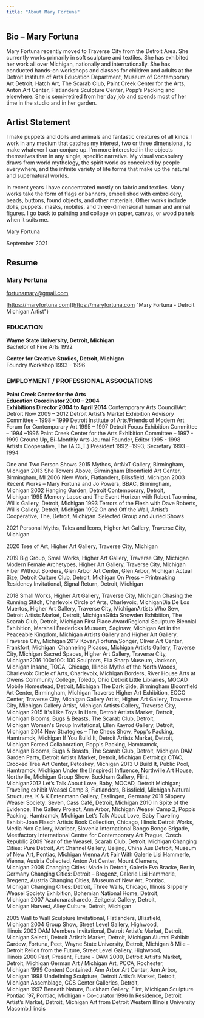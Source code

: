 ```yaml
---
title: "About Mary Fortuna"
---
```

## Bio – Mary Fortuna

Mary Fortuna recently moved to Traverse City from the Detroit Area. She currently works primarily in soft sculpture and textiles. She has exhibited her work all over Michigan, nationally and internationally. She has conducted hands-on workshops and classes for children and adults at the Detroit Institute of Arts Education Department, Museum of Contemporary Art Detroit, Hatch Art, The Scarab Club, Paint Creek Center for the Arts, Anton Art Center, Flatlanders Sculpture Center, Popp’s Packing and elsewhere. She is semi-retired from her day job and spends most of her time in the studio and in her garden.

## Artist Statement

I make puppets and dolls and animals and fantastic creatures of all kinds. I work in any medium that catches my interest, two or three dimensional, to make whatever I can conjure up. I’m more interested in the objects themselves than in any single, specific narrative.  My visual vocabulary draws from world mythology, the spirit world as conceived by people everywhere, and the infinite variety of life forms that make up the natural and supernatural worlds.

In recent years I have concentrated mostly on fabric and textiles. Many works take the form of flags or banners, embellished with embroidery, beads, buttons, found objects, and other materials. Other works include dolls, puppets, masks, mobiles, and three-dimensional human and animal figures. I go back to painting and collage on paper, canvas, or wood panels when it suits me.
    
Mary Fortuna

September 2021

## Resume

### Mary Fortuna 
<fortunamary@gmail.com>

[https://maryfortuna.com](https://maryfortuna.com "Mary Fortuna - Detroit Michigan Artist")

### EDUCATION
**Wayne State University, Detroit, Michigan**  
Bachelor of Fine Arts 1992

**Center for Creative Studies, Detroit, Michigan**  
Foundry Workshop 1993 - 1996

### EMPLOYMENT / PROFESSIONAL ASSOCIATIONS  

**Paint Creek Center for the Arts**    
**Education Coordinator 2000 – 2004**  
**Exhibitions Director 2004 to April 2014**
Contemporary Arts Council/Art Detroit Now 2009 – 2012
Detroit Artist’s Market Exhibition Advisory Committee - 1998 – 1999
Detroit Institute of Arts/Friends of Modern Art Forum for Contemporary Art 1995 – 1997
Detroit Focus Exhibition Committee – 1994 –1996
Paint Creek Center for the Arts Exhibition Committee – 1997 - 1999
Ground Up, Bi–Monthly Arts Journal Founder, Editor 1995 - 1998
Artists Cooperative, The (A.C.,T.) President 1992 –1993; Secretary 1993 – 1994

One and Two Person Shows 2015 
Mythos, ArtNxT Gallery, Birmingham, Michigan 2013 
She Towers Above, Birmingham Bloomfield Art Center, Birmingham, MI 2006 
New Work, Flatlanders, Blissfield, Michigan 2003 
Recent Works – Mary Fortuna and Jo Powers, BBAC, Birmingham, Michigan 2002 
Hanging Garden, Detroit Contemporary, Detroit, Michigan 1995 
Memory Lapse and The Event Horizon with Robert Taormina, Willis Gallery, Detroit, Michigan 1993 
Terrors of the Flesh with Dave Roberts, Willis Gallery, Detroit, Michigan 1992 
On and Off the Wall, Artist’s Cooperative, The, Detroit, Michigan 
Selected Group and Juried Shows 

2021
Personal Myths, Tales and Icons, Higher Art Gallery, Traverse City, Michigan

2020
Tree of Art, Higher Art Gallery, Traverse City, Michigan

2019
Big Group, Small Works, Higher Art Gallery, Traverse City, Michigan
Modern Female Archetypes, Higher Art Gallery, Traverse City, Michigan
Fiber Without Borders, Glen Arbor Art Center, Glen Arbor, Michigan
Actual Size, Detroit Culture Club, Detroit, Michigan
On Press – Printmaking Residency Invitational, Signal Return, Detroit, Michigan

2018
Small Works, Higher Art Gallery, Traverse City, Michigan
Chasing the Running Stitch, Charlevoix Circle of Arts, Charlevoix, MichiganDia De Los Muertos, Higher Art Gallery, Traverse City, MichiganArtists Who Sew, Detroit Artists Market, Detroit, MichiganGilda Snowden Exhibition, The Scarab Club, Detroit, Michigan
First Place AwardRegional Sculpture Biennial Exhibition, Marshall Fredericks Musuem, Saginaw, Michigan
Art in the Peaceable Kingdom, Michigan Artists Gallery and Higher Art Gallery, 
Traverse City, Michigan
2017 Kovan/Fortuna/Songer, Oliver Art Center, Frankfort, Michigan 
Channeling Picasso, Michigan Artists Gallery, Traverse City, Michigan
Sacred Spaces, Higher Art Gallery, Traverse City, Michigan2016 100x100: 100 Sculptors, Ella Sharp Museum, Jackson, Michigan Insane, TOCA, Chicago, Illinois Myths of the North Woods, Charlevoix Circle of Arts, Charlevoix, Michigan Borders, River House Arts at Owens Community College, Toledo, Ohio Detroit Little Libraries, MOCAD Mobile Homestead, Detroit, Michigan The Dark Side, Birmingham Bloomfield Art Center, Birmingham, Michigan Traverse Higher Art Exhibition, ECCO Center, Traverse City, Michigan Gallery Artist, Higher Art Gallery, Traverse City, Michigan Gallery Artist, Michigan Artists Gallery, Traverse City, Michigan 2015 It's Like Toys In Here, Detroit Artists Market, Detroit, Michigan Blooms, Bugs & Beasts, The Scarab Club, Detroit, Michigan Women's Group Invitational, Ellen Kayrod Gallery, Detroit, Michigan 2014 New Strategies – The Chess Show, Popp's Packing, Hamtramck, Michigan If You Build It, Detroit Artists Market, Detroit, Michigan Forced Collaboration, Popp's Packing, Hamtramck, Michigan Blooms, Bugs & Beasts, The Scarab Club, Detroit, Michigan DAM Garden Party, Detroit Artists Market, Detroit, Michigan Detroit @ CTAC, Crooked Tree Art Center, Petoskey, Michigan 2013 U Build It, Public Pool, Hamtramck, Michigan Under the [Inspired] Influence, Northville Art House, Northville, Michigan Group Show, Buckham Gallery, Flint, Michigan2012 Let’s Talk About Love, Baby, MOCAD, Detroit Michigan; Traveling exhibit Weasel Camp 3, Flatlanders, Blissfield, Michigan Natural Structures, K & K Entenmann Gallery, Esslingen, Germany 2011 Slippery Weasel Society: Seven, Cass Café, Detroit, Michigan 2010 In Spite of the Evidence, The Gallery Project, Ann Arbor, Michigan Weasel Camp 2, Popp’s Packing, Hamtramck, Michigan Let’s Talk About Love, Baby Traveling Exhibit-Joan Flasch Artists Book Collection, 
Chicago, Illinois Detroit Works, Media Nox Gallery, Maribor, Slovenia International Bongo Bongo Brigade, Meetfactory International Centre for Contemporary Art Prague, Czech Republic 2009 Year of the Weasel, Scarab Club, Detroit, Michigan Changing Cities: Pure Detroit, Art Channel Gallery, Beijing, China Aus Detroit, Museum of New Art, Pontiac, Michigan Vienna Art Fair With Galerie Lisi Hammerle, Vienna, Austria Collected, Anton Art Center, Mount Clemens, Michigan 2008 Changing Cities: Made in Detroit, Galerie Eva Bracke, Berlin, Germany Changing Cities: Detroit – Bregenz, Galerie Lisi Hammerle, Bregenz, Austria Changing Cities, Museum of New Art, Pontiac, Michigan Changing Cities: Detroit, Three Walls, Chicago, Illinois Slippery Weasel Society Exhibition, Bohemian National Home, Detroit, Michigan 2007 Azutunarasharedo, Zeitgeist Gallery, Detroit, Michigan Harvest, Alley Culture, Detroit, Michigan 

2005 Wall to Wall Sculpture Invitational, Flatlanders, Blissfield, Michigan 2004 Group Show, Street Level Gallery, Highwood, Illinois 2003 DAM Members Invitational, Detroit Artist’s Market, Detroit, Michigan Selecti, Detroit Artist’s Market, Detroit, Michigan Alumni Exhibit: Cardew, Fortuna, Peet, Wayne State University, Detroit, Michigan 8 Mile – Detroit Relics from the Future, Street Level Gallery, Highwood, Illinois 2000 Past, Present, Future - DAM 2000, Detroit Artist’s Market, Detroit, Michigan German Art / Michigan Art, PCCA, Rochester, Michigan 1999 Content Contained, Ann Arbor Art Center, Ann Arbor, Michigan 1998 Undefining Sculpture, Detroit Artist’s Market, Detroit, Michigan Assemblage, CCS Center Galleries, Detroit, Michigan 1997 Beneath Nature, Buckham Gallery, Flint, Michigan Sculpture Pontiac ’97, Pontiac, Michigan - Co-curator 1996 In Residence, Detroit Artist’s Market, Detroit, Michigan Art from Detroit Western Illinois University Macomb,Illinois